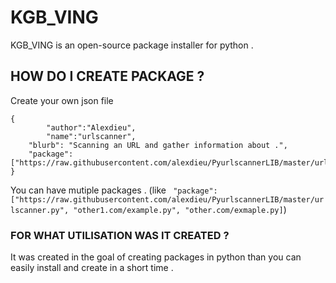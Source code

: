 # KGB_VING
KGB_VING is an open-source package installer for python .

## HOW DO I CREATE PACKAGE ?

Create your own json file

```
{
        "author":"Alexdieu",
        "name":"urlscanner",
	"blurb": "Scanning an URL and gather information about .",
	"package":["https://raw.githubusercontent.com/alexdieu/PyurlscannerLIB/master/urlscanner.py"]
}
```

You can have mutiple packages . (like ` "package":["https://raw.githubusercontent.com/alexdieu/PyurlscannerLIB/master/urlscanner.py", "other1.com/example.py", "other.com/exmaple.py]`)

### FOR WHAT UTILISATION WAS IT CREATED ?

It was created in the goal of creating packages in python than you can easily install and create in a short time .
